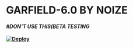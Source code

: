 # GARFIELD-6.0 BY NOIZE
<b>*#DON'T USE THIS(BETA TESTING*<b>
<br>
  <br>
[![Deploy](https://www.herokucdn.com/deploy/button.svg)](https://heroku.com/deploy?template=https://github.com/Zenoixnoize/GARFIELD-6.0)
